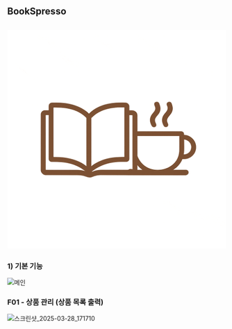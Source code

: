 ## BookSpresso
![메인](/image/0.png)
---

### 1) 기본 기능
![메인](/image/1.png)


### F01 - 상품 관리 (상품 목록 출력)

![스크린샷_2025-03-28_171710](/uploads/8647c6636e0e1d401dd520b38cdc1fa5/스크린샷_2025-03-28_171710.png)
